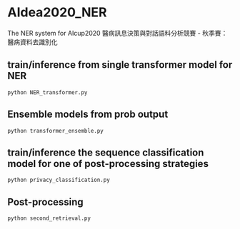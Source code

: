 # AIdea2020_NER

The NER system for AIcup2020 醫病訊息決策與對話語料分析競賽 - 秋季賽：醫病資料去識別化

## train/inference from single transformer model for NER
```
python NER_transformer.py 
```
## Ensemble models from prob output
```
python transformer_ensemble.py 
```
## train/inference the sequence classification model for one of post-processing strategies
```
python privacy_classification.py 
```
## Post-processing
```
python second_retrieval.py 
```